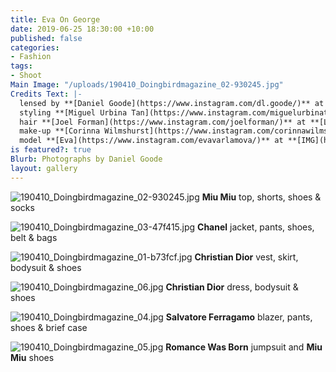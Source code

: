 ```yaml
---
title: Eva On George
date: 2019-06-25 18:30:00 +10:00
published: false
categories:
- Fashion
tags:
- Shoot
Main Image: "/uploads/190410_Doingbirdmagazine_02-930245.jpg"
Credits Text: |-
  lensed by **[Daniel Goode](https://www.instagram.com/dl.goode/)** at **[The Artist Group](https://www.instagram.com/theartistgroup/)**
  styling **[Miguel Urbina Tan](https://www.instagram.com/miguelurbinatan/)**
  hair **[Joel Forman](https://www.instagram.com/joelforman/)** at **[Lion Artist Management](https://www.instagram.com/lionartistmanagement/)**
  make-up **[Corinna Wilmshurst](https://www.instagram.com/corinnawilmshurst/)**
  model **[Eva](https://www.instagram.com/evavarlamova/)** at **[IMG](https://www.instagram.com/imgmodels/)**
is featured?: true
Blurb: Photographs by Daniel Goode
layout: gallery
---
```


![190410_Doingbirdmagazine_02-930245.jpg](/uploads/190410_Doingbirdmagazine_02-930245.jpg)
**Miu Miu** top, shorts, shoes & socks

![190410_Doingbirdmagazine_03-47f415.jpg](/uploads/190410_Doingbirdmagazine_03-47f415.jpg)
**Chanel** jacket, pants, shoes, belt & bags

![190410_Doingbirdmagazine_01-b73fcf.jpg](/uploads/190410_Doingbirdmagazine_01-b73fcf.jpg)
**Christian Dior** vest, skirt, bodysuit & shoes

![190410_Doingbirdmagazine_06.jpg](/uploads/190410_Doingbirdmagazine_06.jpg)
**Christian Dior** dress, bodysuit & shoes

![190410_Doingbirdmagazine_04.jpg](/uploads/190410_Doingbirdmagazine_04.jpg)
**Salvatore Ferragamo** blazer, pants, shoes & brief case

![190410_Doingbirdmagazine_05.jpg](/uploads/190410_Doingbirdmagazine_05.jpg)
**Romance Was Born** jumpsuit and **Miu Miu** shoes